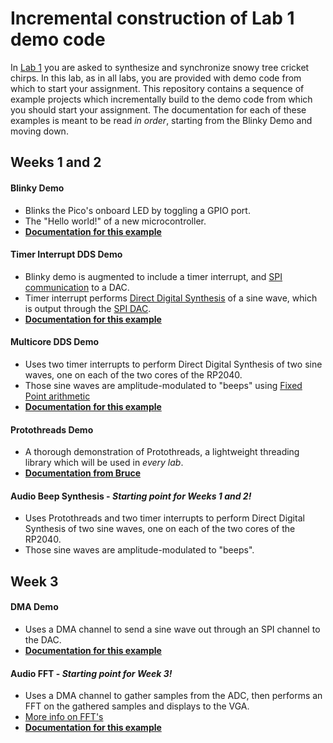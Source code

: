 # Incremental construction of Lab 1 demo code

In [Lab 1](https://vanhunteradams.com/Pico/Cricket/Crickets.html) you are asked to synthesize and synchronize snowy tree cricket chirps. In this lab, as in all labs, you are provided with demo code from which to start your assignment. This repository contains a sequence of example projects which incrementally build to the demo code from which you should start your assignment. The documentation for each of these examples is meant to be read *in order*, starting from the Blinky Demo and moving down.


## Weeks 1 and 2
#### Blinky Demo
- Blinks the Pico's onboard LED by toggling a GPIO port.
- The "Hello world!" of a new microcontroller.
- [**Documentation for this example**](https://vanhunteradams.com/Pico/Setup/UsingPicoSDK.html)
#### Timer Interrupt DDS Demo
- Blinky demo is augmented to include a timer interrupt, and [SPI communication](https://vanhunteradams.com/Protocols/SPI/SPI.html) to a DAC.
- Timer interrupt performs [Direct Digital Synthesis](https://vanhunteradams.com/DDS/DDS.html) of a sine wave, which is output through the [SPI DAC](https://ww1.microchip.com/downloads/aemDocuments/documents/OTH/ProductDocuments/DataSheets/20002249B.pdf). 
- [**Documentation for this example**](https://vanhunteradams.com/Pico/TimerIRQ/SPI_DDS.html)
#### Multicore DDS Demo
- Uses two timer interrupts to perform Direct Digital Synthesis of two sine waves, one on each of the two cores of the RP2040. 
- Those sine waves are amplitude-modulated to "beeps" using [Fixed Point arithmetic](https://vanhunteradams.com/FixedPoint/FixedPoint.html)
- [**Documentation for this example**](https://vanhunteradams.com/Pico/Multi/MultiCore.html)
#### Protothreads Demo
- A thorough demonstration of Protothreads, a lightweight threading library which will be used in *every lab*.
- [**Documentation from Bruce**](https://people.ece.cornell.edu/land/courses/ece4760/RP2040/C_SDK_protothreads/index_Protothreads.html)
#### Audio Beep Synthesis - *Starting point for Weeks 1 and 2!*
- Uses Protothreads and two timer interrupts to perform Direct Digital Synthesis of two sine waves, one on each of the two cores of the RP2040. 
- Those sine waves are amplitude-modulated to "beeps".

## Week 3
#### DMA Demo
- Uses a DMA channel to send a sine wave out through an SPI channel to the DAC.
- [**Documentation for this example**](https://vanhunteradams.com/Pico/DAC/DMA_DAC.html)
#### Audio FFT - *Starting point for Week 3!*
- Uses a DMA channel to gather samples from the ADC, then performs an FFT on the gathered samples and displays to the VGA.
- [More info on FFT's](https://vanhunteradams.com/FFT/FFT.html)
- [**Documentation for this example**](https://vanhunteradams.com/Pico/VGA/FFT.html)